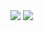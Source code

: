 
<img src="https://capsule-render.vercel.app/api?type=waving&color=D0C8E6&height=150&section=header&text=텍스트&fontSize=20" />


<img src="https://capsule-render.vercel.app/api?type=waving&color=D0C8E6&height=150&section=footer" />
